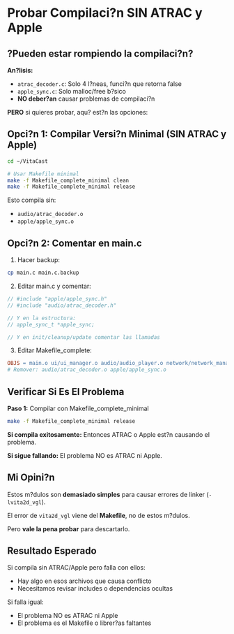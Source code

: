 # Probar Compilaci?n SIN ATRAC y Apple

## ?Pueden estar rompiendo la compilaci?n?

**An?lisis:**
- `atrac_decoder.c`: Solo 4 l?neas, funci?n que retorna false
- `apple_sync.c`: Solo malloc/free b?sico
- **NO deber?an** causar problemas de compilaci?n

**PERO** si quieres probar, aqu? est?n las opciones:

## Opci?n 1: Compilar Versi?n Minimal (SIN ATRAC y Apple)

```bash
cd ~/VitaCast

# Usar Makefile minimal
make -f Makefile_complete_minimal clean
make -f Makefile_complete_minimal release
```

Esto compila sin:
- `audio/atrac_decoder.o`
- `apple/apple_sync.o`

## Opci?n 2: Comentar en main.c

1. Hacer backup:
```bash
cp main.c main.c.backup
```

2. Editar main.c y comentar:
```c
// #include "apple/apple_sync.h"
// #include "audio/atrac_decoder.h"

// Y en la estructura:
// apple_sync_t *apple_sync;

// Y en init/cleanup/update comentar las llamadas
```

3. Editar Makefile_complete:
```makefile
OBJS = main.o ui/ui_manager.o audio/audio_player.o network/network_manager.o vita2d_stub.o
# Remover: audio/atrac_decoder.o apple/apple_sync.o
```

## Verificar Si Es El Problema

**Paso 1:** Compilar con Makefile_complete_minimal
```bash
make -f Makefile_complete_minimal release
```

**Si compila exitosamente:** Entonces ATRAC o Apple est?n causando el problema.

**Si sigue fallando:** El problema NO es ATRAC ni Apple.

## Mi Opini?n

Estos m?dulos son **demasiado simples** para causar errores de linker (`-lvita2d_vgl`). 

El error de `vita2d_vgl` viene del **Makefile**, no de estos m?dulos.

Pero **vale la pena probar** para descartarlo.

## Resultado Esperado

Si compila sin ATRAC/Apple pero falla con ellos:
- Hay algo en esos archivos que causa conflicto
- Necesitamos revisar includes o dependencias ocultas

Si falla igual:
- El problema NO es ATRAC ni Apple
- El problema es el Makefile o librer?as faltantes
